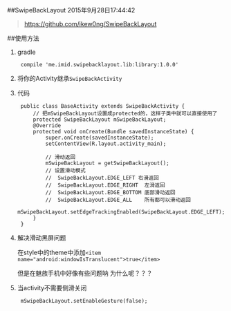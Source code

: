 ##SwipeBackLayout
2015年9月28日17:44:42
>https://github.com/ikew0ng/SwipeBackLayout

##使用方法
1. gradle
	
		compile 'me.imid.swipebacklayout.lib:library:1.0.0'
2. 将你的Activity继承`SwipeBackActivity`
3. 代码

		public class BaseActivity extends SwipeBackActivity {
			// 把mSwipeBackLayout设置成protected的，这样子类中就可以直接使用了
		    protected SwipeBackLayout mSwipeBackLayout;
		    @Override
		    protected void onCreate(Bundle savedInstanceState) {
		        super.onCreate(savedInstanceState);
				setContentView(R.layout.activity_main);
		
		        // 滑动返回
		        mSwipeBackLayout = getSwipeBackLayout();
		        // 设置滑动模式
		        // 	SwipeBackLayout.EDGE_LEFT 右滑返回
				//	SwipeBackLayout.EDGE_RIGHT	左滑返回
				//	SwipeBackLayout.EDGE_BOTTOM	底部滑动返回
				//	SwipeBackLayout.EDGE_ALL	所有都可以滑动返回
		        mSwipeBackLayout.setEdgeTrackingEnabled(SwipeBackLayout.EDGE_LEFT);
		    }
		}
4. 解决滑动黑屏问题

	在style中的theme中添加`<item name="android:windowIsTranslucent">true</item>`

	但是在魅族手机中好像有些问题呐  为什么呢？？？
5. 当activity不需要侧滑关闭
	
		mSwipeBackLayout.setEnableGesture(false);